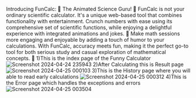 Introducing FunCalc: 🎉 The Animated Science Guru! 🧮 FunCalc is not your ordinary scientific calculator. It's a unique web-based tool that combines functionality with entertainment. Crunch numbers with ease using its comprehensive set of scientific functions, while enjoying a delightful experience with integrated animations and jokes. 🤣 Make math sessions more engaging and enjoyable by adding a touch of humor to your calculations. With FunCalc, accuracy meets fun, making it the perfect go-to tool for both serious study and casual exploration of mathematical concepts. 🚀
1)This is the index page of the Funny Calculator
![Screenshot 2024-04-24 235943](https://github.com/Aryesh404/FunCal_Where-Math-meets-humour/assets/142689032/41a36307-8a20-441c-a0d7-333b230abc23)
2)After Calculating this is Result page
![Screenshot 2024-04-25 000103](https://github.com/Aryesh404/FunCal_Where-Math-meets-humour/assets/142689032/d9f450a2-91a8-421f-8c67-b325981aa6e0)
3)This is the History page where you will able to read early calculations
![Screenshot 2024-04-25 000312](https://github.com/Aryesh404/FunCal_Where-Math-meets-humour/assets/142689032/676c279c-5cdc-48d0-9dc3-db58f7531721)
4)This is the Error page which handles the exceptions and errors
![Screenshot 2024-04-25 003504](https://github.com/Aryesh404/FunCal_Where-Math-meets-humour/assets/142689032/e6b4d11c-77a5-4127-b0eb-743c247e8175)
